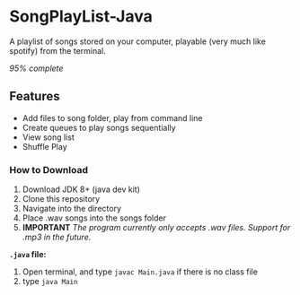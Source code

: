 # SongPlayList-Java
A playlist of songs stored on your computer, playable (very much like spotify) from the terminal.

_95% complete_

## Features

- Add files to song folder, play from command line
- Create queues to play songs sequentially
- View song list
- Shuffle Play

### How to Download

1. Download JDK 8+ (java dev kit)
2. Clone this repository
3. Navigate into the directory
4. Place .wav songs into the songs folder
4. **IMPORTANT** _The program currently only accepts .wav files. Support for .mp3 in the future._

**`.java` file:**

1. Open terminal, and type `javac Main.java` if there is no class file
2. type `java Main`
